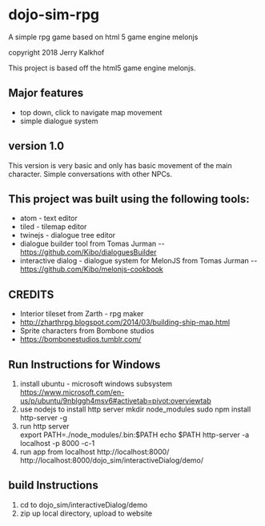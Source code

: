 # dojo-sim-rpg
A simple rpg game based on html 5 game engine melonjs

copyright 2018 Jerry Kalkhof

This project is based off the html5 game engine melonjs.

## Major features
- top down, click to navigate map movement
- simple dialogue system

## version 1.0
This version is very basic and only has basic movement of the main character.
Simple conversations with other NPCs.

## This project was built using the following tools:
- atom - text editor
- tiled - tilemap editor
- twinejs - dialogue tree editor
- dialogue builder tool from Tomas Jurman
-- https://github.com/Kibo/dialoguesBuilder
- interactive dialog - dialogue system for MelonJS from Tomas Jurman
-- https://github.com/Kibo/melonjs-cookbook

## CREDITS
- Interior tileset from Zarth - rpg maker
- http://zharthrpg.blogspot.com/2014/03/building-ship-map.html
- Sprite characters from Bombone studios
- https://bombonestudios.tumblr.com/

## Run Instructions for Windows
1. install ubuntu - microsoft windows subsystem
	https://www.microsoft.com/en-us/p/ubuntu/9nblggh4msv6#activetab=pivot:overviewtab
2. use nodejs to install http server
	mkdir node_modules
	sudo npm install http-server -g
3. run http server		
	export PATH=./node_modules/.bin:$PATH
	echo $PATH
	http-server -a localhost -p 8000 -c-1
4. run app from localhost
	http://localhost:8000/
	http://localhost:8000/dojo_sim/interactiveDialog/demo/

## build Instructions
1. cd to dojo_sim/interactiveDialog/demo 
2. zip up local directory, upload to website
